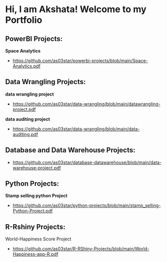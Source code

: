<h1>Hi, I am Akshata! Welcome to my Portfolio <br/>

<h2> PowerBI Projects:</h2>

 <b>Space Analytics</b>
  
  - https://github.com/as03star/powerbi-projects/blob/main/Space-Analytics.pdf
 
<h2> Data Wrangling Projects:</h2>

 <b> data wrangling project </b>
  
  - https://github.com/as03star/data-wrangling/blob/main/datawrangling-project.pdf

  <b> data auditing project </b>
  
  - https://github.com/as03star/data-wrangling/blob/main/data-auditing.pdf

<h2> Database and Data Warehouse Projects: </h2>
  
   - https://github.com/as03star/database-datawarehouse/blob/main/data-warehouse-project.pdf


<h2> Python Projects: </h2>
   
<b>Stamp selling python Project </b>
 
   - https://github.com/as03star/python-projects/blob/main/stamp_selling-Python-Project.pdf
   
   
   <h2> R-Rshiny Projects: </h2>

   </b> World-Happiness Score Project </b>
   
   - https://github.com/as03star/R-RShiny-Projects/blob/main/World-Happiness-app-R.pdf
